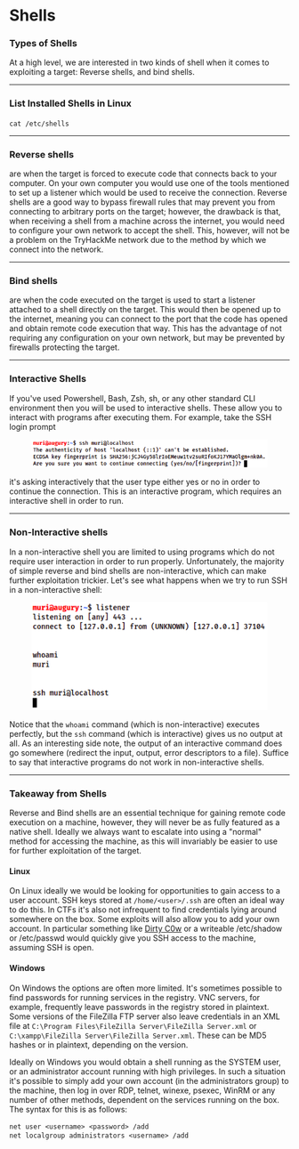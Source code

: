# Shells

### Types of Shells

At a high level, we are interested in two kinds of shell when it comes to exploiting a target: Reverse shells, and bind shells.

***

### List Installed Shells in Linux

`cat /etc/shells`

***

### Reverse shells

are when the target is forced to execute code that connects back to your computer. On your own computer you would use one of the tools mentioned to set up a listener which would be used to receive the connection. Reverse shells are a good way to bypass firewall rules that may prevent you from connecting to arbitrary ports on the target; however, the drawback is that, when receiving a shell from a machine across the internet, you would need to configure your own network to accept the shell. This, however, will not be a problem on the TryHackMe network due to the method by which we connect into the network.

***

### Bind shells

are when the code executed on the target is used to start a listener attached to a shell directly on the target. This would then be opened up to the internet, meaning you can connect to the port that the code has opened and obtain remote code execution that way. This has the advantage of not requiring any configuration on your own network, but may be prevented by firewalls protecting the target.

***

### Interactive Shells

If you've used Powershell, Bash, Zsh, sh, or any other standard CLI environment then you will be used to interactive shells. These allow you to interact with programs after executing them. For example, take the SSH login prompt &#x20;

<figure><img src="../../../../../../.gitbook/assets/image (93).png" alt=""><figcaption></figcaption></figure>

it's asking interactively that the user type either yes or no in order to continue the connection. This is an interactive program, which requires an interactive shell in order to run.

***

### Non-Interactive shells

In a non-interactive shell you are limited to using programs which do not require user interaction in order to run properly. Unfortunately, the majority of simple reverse and bind shells are non-interactive, which can make further exploitation trickier. Let's see what happens when we try to run SSH in a non-interactive shell: &#x20;

<figure><img src="../../../../../../.gitbook/assets/image (62).png" alt=""><figcaption></figcaption></figure>

Notice that the `whoami` command (which is non-interactive) executes perfectly, but the `ssh` command (which is interactive) gives us no output at all. As an interesting side note, the output of an interactive command does go somewhere (redirect the input, output, error descriptors to a file). Suffice to say that interactive programs do not work in non-interactive shells.

***

### Takeaway from Shells

Reverse and Bind shells are an essential technique for gaining remote code execution on a machine, however, they will never be as fully featured as a native shell. Ideally we always want to escalate into using a "normal" method for accessing the machine, as this will invariably be easier to use for further exploitation of the target.

#### Linux

On Linux ideally we would be looking for opportunities to gain access to a user account. SSH keys stored at `/home/<user>/.ssh` are often an ideal way to do this. In CTFs it's also not infrequent to find credentials lying around somewhere on the box. Some exploits will also allow you to add your own account. In particular something like [Dirty C0w](https://dirtycow.ninja/) or a writeable /etc/shadow or /etc/passwd would quickly give you SSH access to the machine, assuming SSH is open.

#### Windows

On Windows the options are often more limited. It's sometimes possible to find passwords for running services in the registry. VNC servers, for example, frequently leave passwords in the registry stored in plaintext. Some versions of the FileZilla FTP server also leave credentials in an XML file at `C:\Program Files\FileZilla Server\FileZilla Server.xml` or `C:\xampp\FileZilla Server\FileZilla Server.xml`. These can be MD5 hashes or in plaintext, depending on the version.

Ideally on Windows you would obtain a shell running as the SYSTEM user, or an administrator account running with high privileges. In such a situation it's possible to simply add your own account (in the administrators group) to the machine, then log in over RDP, telnet, winexe, psexec, WinRM or any number of other methods, dependent on the services running on the box. The syntax for this is as follows:

```
net user <username> <password> /add
net localgroup administrators <username> /add
```
